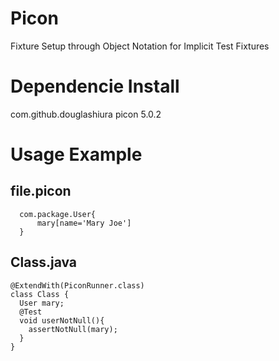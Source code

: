 # Picon
Fixture Setup through Object Notation for Implicit Test  Fixtures

# Dependencie Install


<dependency>
    <groupId>com.github.douglashiura</groupId>
    <artifactId>picon</artifactId>
    <version>5.0.2</version>
</dependency>


# Usage Example 

## file.picon
```
  com.package.User{
      mary[name='Mary Joe']
  }
```
## Class.java

```
@ExtendWith(PiconRunner.class)
class Class {
  User mary;
  @Test
  void userNotNull(){
    assertNotNull(mary);
  }
}
```


